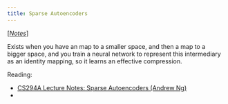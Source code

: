 ```yaml
---
title: Sparse Autoencoders
---
```


[[*Notes*](/notes)]

Exists when you have an map to a smaller space, and then a map to a bigger space, and you train a neural network to represent this intermediary as an identity mapping, so it learns an effective compression.

Reading:

- [CS294A Lecture Notes: Sparse Autoencoders (Andrew Ng)](https://web.stanford.edu/class/cs294a/sparseAutoencoder.pdf)
- 
